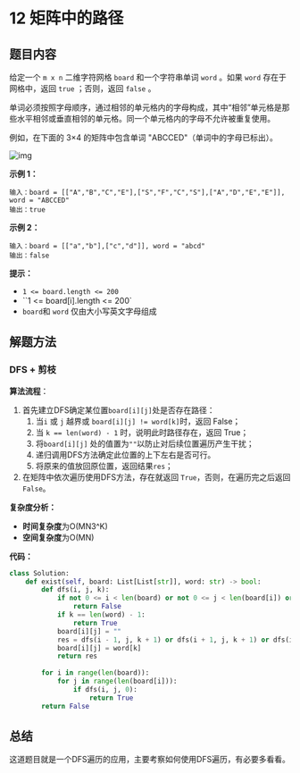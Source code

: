 # 12 矩阵中的路径

## 题目内容

给定一个 `m x n` 二维字符网格 `board` 和一个字符串单词 `word` 。如果 `word` 存在于网格中，返回 `true` ；否则，返回 `false` 。

单词必须按照字母顺序，通过相邻的单元格内的字母构成，其中“相邻”单元格是那些水平相邻或垂直相邻的单元格。同一个单元格内的字母不允许被重复使用。

例如，在下面的 3×4 的矩阵中包含单词 "ABCCED"（单词中的字母已标出）。

![img](https://assets.leetcode.com/uploads/2020/11/04/word2.jpg)

**示例 1：**

```
输入：board = [["A","B","C","E"],["S","F","C","S"],["A","D","E","E"]], word = "ABCCED"
输出：true
```

**示例 2：**

```
输入：board = [["a","b"],["c","d"]], word = "abcd"
输出：false
```

**提示：**

* `1 <= board.length <= 200`
* ``1 <= board[i].length <= 200`
* `board`和 `word` 仅由大小写英文字母组成

## 解题方法

### DFS + 剪枝

**算法流程**：

1. 首先建立DFS确定某位置`board[i][j]`处是否存在路径：
   1. 当`i` 或 `j` 越界或 `board[i][j] != word[k]`时，返回 False；
   2. 当 `k == len(word) - 1` 时，说明此时路径存在，返回 True；
   3. 将`board[i][j]` 处的值置为`""`以防止对后续位置遍历产生干扰；
   4. 递归调用DFS方法确定此位置的上下左右是否可行。
   5. 将原来的值放回原位置，返回结果`res`；
2. 在矩阵中依次遍历使用DFS方法，存在就返回 `True`，否则，在遍历完之后返回`False`。

**复杂度分析：**

* **时间复杂度**为O(MN3^K)
* **空间复杂度**为O(MN)

**代码：**

```python
class Solution:
    def exist(self, board: List[List[str]], word: str) -> bool:
        def dfs(i, j, k):
            if not 0 <= i < len(board) or not 0 <= j < len(board[i]) or board[i][j] != word[k]:
                return False
            if k == len(word) - 1:
                return True
            board[i][j] = ""
            res = dfs(i - 1, j, k + 1) or dfs(i + 1, j, k + 1) or dfs(i, j - 1, k + 1) or dfs(i, j + 1, k + 1)
            board[i][j] = word[k]
            return res
        
        for i in range(len(board)):
            for j in range(len(board[i])):
                if dfs(i, j, 0):
                    return True
        return False
```

## 总结

这道题目就是一个DFS遍历的应用，主要考察如何使用DFS遍历，有必要多看看。